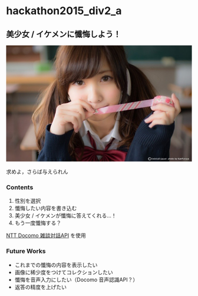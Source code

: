 # hackathon2015_div2_a

## 美少女 / イケメンに懺悔しよう！

![](/Zange/contents/images/main.jpg)

求めよ，さらば与えられん

### Contents

1. 性別を選択
2. 懺悔したい内容を書き込む
3. 美少女 / イケメンが懺悔に答えてくれる…！
4. もう一度懺悔する？

[NTT Docomo 雑談対話API](http://dev.smt.docomo.ne.jp/?p=docs.api.page&api_name=dialogue&p_name=api_reference) を使用

### Future Works
* これまでの懺悔の内容を表示したい
* 画像に稀少度をつけてコレクションしたい
* 懺悔を音声入力にしたい（Docomo 音声認識API？）
* 返答の精度を上げたい
